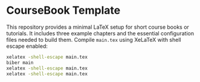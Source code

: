 # CourseBook Template

This repository provides a minimal LaTeX setup for short course books or tutorials.
It includes three example chapters and the essential configuration files needed
to build them. Compile `main.tex` using XeLaTeX with shell escape enabled:

```bash
xelatex -shell-escape main.tex
biber main
xelatex -shell-escape main.tex
xelatex -shell-escape main.tex
```
